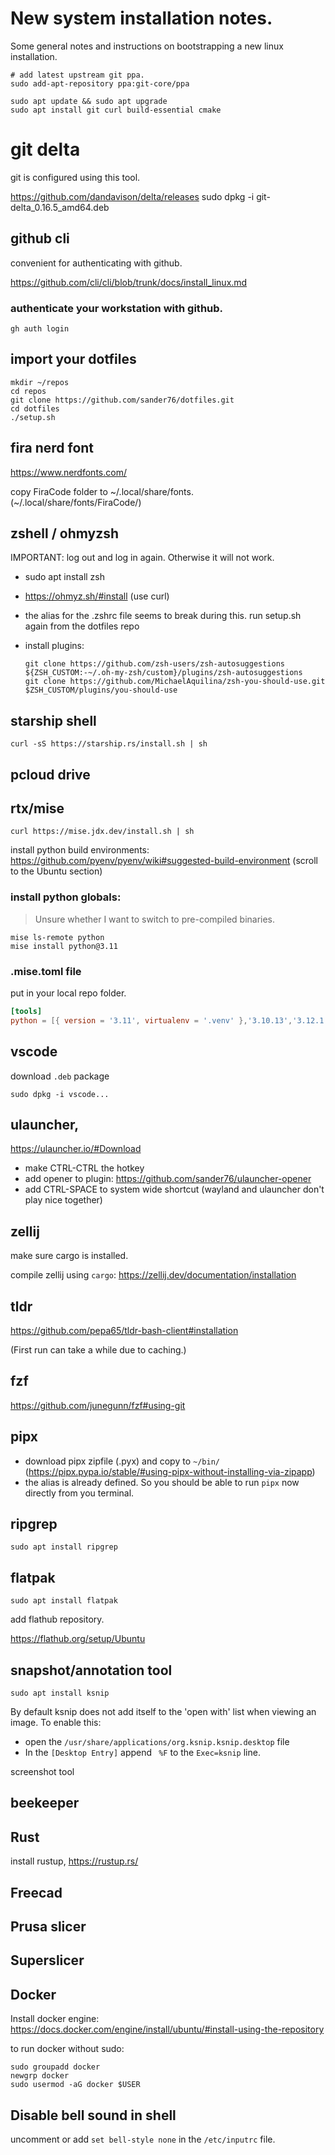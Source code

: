 # New system installation notes.

Some general notes and instructions on bootstrapping a new linux installation.

```
# add latest upstream git ppa.
sudo add-apt-repository ppa:git-core/ppa

sudo apt update && sudo apt upgrade
sudo apt install git curl build-essential cmake
```

# git delta

git is configured using this tool.

https://github.com/dandavison/delta/releases
sudo dpkg -i git-delta_0.16.5_amd64.deb


## github cli

convenient for authenticating with github.

https://github.com/cli/cli/blob/trunk/docs/install_linux.md


### authenticate your workstation with github.

```
gh auth login
```

## import your dotfiles

```
mkdir ~/repos
cd repos
git clone https://github.com/sander76/dotfiles.git
cd dotfiles
./setup.sh

```


## fira nerd font

https://www.nerdfonts.com/

copy FiraCode folder to ~/.local/share/fonts. (~/.local/share/fonts/FiraCode/<all ttf files here>)


## zshell / ohmyzsh

IMPORTANT: log out and log in again. Otherwise it will not work.

- sudo apt install zsh
- https://ohmyz.sh/#install (use curl)
- the alias for the .zshrc file seems to break during this. run setup.sh again from the dotfiles repo
- install plugins:

    ```
    git clone https://github.com/zsh-users/zsh-autosuggestions ${ZSH_CUSTOM:-~/.oh-my-zsh/custom}/plugins/zsh-autosuggestions
    git clone https://github.com/MichaelAquilina/zsh-you-should-use.git $ZSH_CUSTOM/plugins/you-should-use
    ```


## starship shell

```
curl -sS https://starship.rs/install.sh | sh
```

## pcloud drive


## rtx/mise

```
curl https://mise.jdx.dev/install.sh | sh
```

install python build environments: https://github.com/pyenv/pyenv/wiki#suggested-build-environment (scroll to the Ubuntu section)

### install python globals:

> Unsure whether I want to switch to pre-compiled binaries.

```
mise ls-remote python
mise install python@3.11

```

### .mise.toml file

put in your local repo folder.

```toml
[tools]
python = [{ version = '3.11', virtualenv = '.venv' },'3.10.13','3.12.1']
```
## vscode

download `.deb` package

```
sudo dpkg -i vscode...
```

## ulauncher, 

https://ulauncher.io/#Download

- make CTRL-CTRL the hotkey
- add opener to plugin: https://github.com/sander76/ulauncher-opener
- add CTRL-SPACE to system wide shortcut (wayland and ulauncher don't play nice together)

## zellij

make sure cargo is installed.

compile zellij using `cargo`: https://zellij.dev/documentation/installation


## tldr 


https://github.com/pepa65/tldr-bash-client#installation

(First run can take a while due to caching.)

## fzf
https://github.com/junegunn/fzf#using-git


## pipx

- download pipx zipfile (.pyx) and copy to `~/bin/` (https://pipx.pypa.io/stable/#using-pipx-without-installing-via-zipapp)
- the alias is already defined. So you should be able to run `pipx` now directly from you terminal.

## ripgrep

```
sudo apt install ripgrep
```

## flatpak

```
sudo apt install flatpak
```

add flathub repository.

https://flathub.org/setup/Ubuntu

## snapshot/annotation tool

```
sudo apt install ksnip
```

By default ksnip does not add itself to the 'open with' list when viewing an image.
To enable this:

- open the `/usr/share/applications/org.ksnip.ksnip.desktop` file
- In the `[Desktop Entry]` append ` %F` to the `Exec=ksnip` line.

screenshot tool


## beekeeper

## Rust
install rustup, https://rustup.rs/

## Freecad

## Prusa slicer

## Superslicer

## Docker

Install docker engine: https://docs.docker.com/engine/install/ubuntu/#install-using-the-repository

to run docker without sudo:

```
sudo groupadd docker
newgrp docker
sudo usermod -aG docker $USER
```

## Disable bell sound in shell

uncomment or add `set bell-style none` in the `/etc/inputrc` file.
